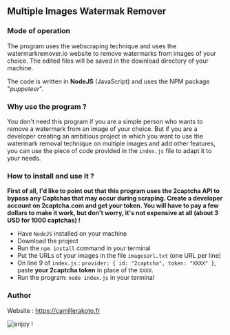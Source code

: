 ## Multiple Images Watermak Remover

### Mode of operation

The program uses the webscraping technique and uses the watermarkremover.io website to remove watermarks from images of your choice.
The edited files will be saved in the download directory of your machine.

The code is written in **NodeJS** (JavaScript) and uses the NPM package "_puppeteer_".

### Why use the program ?

You don't need this program if you are a simple person who wants to remove a watermark from an image of your choice.
But if you are a developer creating an ambitious project in which you want to use the watermark removal technique on multiple images and add other features, you can use the piece of code provided in the `index.js` file to adapt it to your needs.

### How to install and use it ?

**First of all, I'd like to point out that this program uses the 2captcha API to bypass any Captchas that may occur during scraping.
Create a developer account on 2captcha.com and get your token. You will have to pay a few dollars to make it work, but don't worry, it's not expensive at all (about 3 USD for 1000 captchas) !**

- Have `NodeJS` installed on your machine
- Download the project
- Run the `npm install` command in your terminal
- Put the URLs of your images in the file `imagesUrl.txt` (one URL per line)
- On line 9 of `index.js` : `provider: { id: "2captcha", token: "XXXX" }`, paste **your 2captcha token** in place of the `XXXX`.
- Run the program: `node index.js` in your terminal

### Author

Website : https://camillerakoto.fr

![enjoy !](https://memegenerator.net/img/instances/81307932.jpg)
